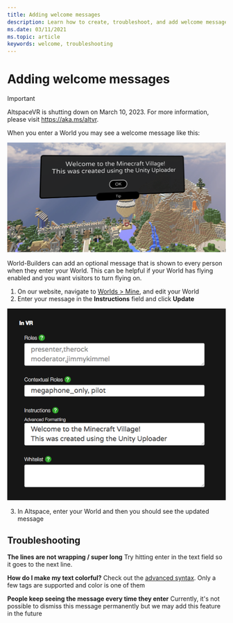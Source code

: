 ```yaml
---
title: Adding welcome messages
description: Learn how to create, troubleshoot, and add welcome messages to your AltspaceVR experiences.
ms.date: 03/11/2021
ms.topic: article
keywords: welcome, troubleshooting
---
```


# Adding welcome messages

>[!Important]
>AltspaceVR is shutting down on March 10, 2023. For more information, please visit https://aka.ms/altvr.

When you enter a World you may see a welcome message like this:

![New signin message for a world](images/welcome-img-01.png)

World-Builders can add an optional message that is shown to every person when they enter your World. This can be helpful if your World has flying enabled and you want visitors to turn flying on. 

1. On our website, navigate to [Worlds > Mine](https://account.altvr.com/users/sign_in), and edit your World
2. Enter your message in the **Instructions** field and click **Update**

![Editing world instructional message](images/welcome-img-02.png)

3. In Altspace, enter your World and then you should see the updated message

## Troubleshooting

**The lines are not wrapping / super long**
Try hitting enter in the text field so it goes to the next line.

**How do I make my text colorful?**
Check out the [advanced syntax](http://digitalnativestudios.com/textmeshpro/docs/rich-text/#color). Only a few tags are supported and color is one of them

**People keep seeing the message every time they enter**
Currently, it's not possible to dismiss this message permanently but we may add this feature in the future